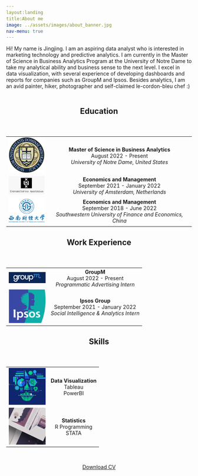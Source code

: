 ```yaml
---
layout:landing
title:About me
image: ../assets/images/about_banner.jpg
nav-menu: true
---
```

<!-- Main -->
<div id="main" class="alt">

<!-- One -->
<section id="one">
	<div class="inner">
	Hi! My name is Jingjing. I am an aspiring data analyst who is interested in marketing technology and predictive analytics. I am currently in the Master of Science in Business Analytics Program at the University of Notre Dame to take my analytical ability and business sense to the next level. I excel in data visualization, with several experience of developing dashboards and reports for companies such as GroupM and Ipsos. Besides analytics, I am an avid painter, hiker, photographer and self-claimed le-cordon-bleu chef :)
<br>
<br>
<!-- Content -->
<div id="Education">
<header class="major">
<h2>Education</h2>
</header>
				<table style="width:100%">
					<tr>
						<td align="center"><img src="../assets/images/education/notre_dame.png" alt=""  style="width:100px;"></td>
						<td align="center"><b>Master of Science in Business Analytics</b><br>
						August 2022 -  Present<br><i>University of Notre Dame, United States</i></td> 
					</tr>
					<tr>
						<td align="center"><img src="../assets/images/education/uva.png" alt=""  style="width:100px;"></td>
						<td align="center"><b>Economics and Management</b><br>
						September 2021 -  January 2022<br><i>University of Amsterdam, Netherlands</i></td> 
					</tr>
					<tr>
						<td align="center"><img src="../assets/images/education/swufe.png" alt=""  style="width:100px;"></td>
						<td align="center"><b>Economics and Management</b><br>
						September 2018 -  June 2022<br><i>Southwestern University of Finance and Economics, China</i></td> 
					</tr>										
				</table>
</div>
<div id="WorkExperience">
<header class="major">
<h2>Work Experience</h2>
</header>
				<table style="width:100%">
					<tr>
						<td align="center"><img src="../assets/images/work/groupm.png" alt=""  style="width:100px;"></td>
						<td align="center"><b>GroupM</b><br>
						August 2022 -  Present<br><i>Programmatic Advertising Intern</i></td> 
					</tr>
					<tr>
						<td align="center"><img src="../assets/images/work/ipsos.png" alt=""  style="width:100px;"></td>
						<td align="center"><b>Ipsos Group</b><br>
						September 2021 -  January 2022<br><i>Social Intelligence & Analytics Intern</i></td> 
					</tr>					
				</table>
</div>		
<div id="Skills">
<header class="major">
<h2>Skills</h2>
</header>
				<table style="width:100%">
					<tr>
						<td align="center"><img src="../assets/images/skills/dataviz.png" alt=""  style="width:100px;"></td>
						<td align="center"><b>Data Visualization</b><br>
						Tableau<br>PowerBI</td> 
					</tr>
					<tr>
						<td align="center"><img src="../assets/images/skills/stats.png" alt=""  style="width:100px;"></td>
						<td align="center"><b>Statistics</b><br>
						R Programming<br>STATA</td> 
					</tr>				
				</table>
</div>	

<br>		
<p style="color:black!important"><center><a href="../assets/CV.pdf" class="button icon fa-download" target="_blank">Download CV</a></center></p>

</div>	
</section>
	
